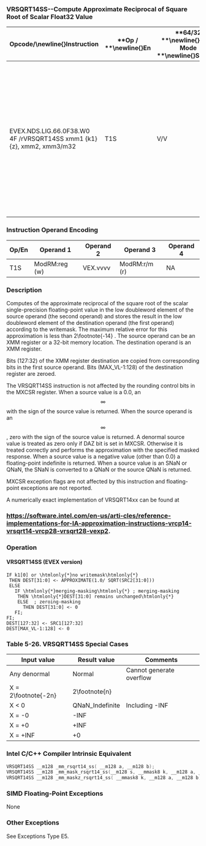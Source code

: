 ### VRSQRT14SS--Compute Approximate Reciprocal of Square Root of Scalar Float32 Value


|**Opcode/**\newline{}**Instruction**|**Op / **\newline{}**En**|**64/32 **\newline{}**bit Mode **\newline{}**Support**|**CPUID **\newline{}**Feature **\newline{}**Flag**|**Description**|
|------------------------------------|-------------------------|------------------------------------------------------|--------------------------------------------------|---------------|
|EVEX.NDS.LIG.66.0F38.W0 4F /rVRSQRT14SS xmm1 {k1}{z}, xmm2, xmm3/m32|T1S|V/V|AVX512F|Computes the approximate reciprocal square root of the scalar single-precision floating-point value in xmm3/m32 and stores the result in the low doubleword element of xmm1 using writemask k1. Bits[127:32] of xmm2 is copied to xmm1[127:32]. |
### Instruction Operand Encoding


|Op/En|Operand 1|Operand 2|Operand 3|Operand 4|
|-----|---------|---------|---------|---------|
|T1S|ModRM:reg (w)|VEX.vvvv|ModRM:r/m (r)|NA|
### Description


Computes of the approximate reciprocal of the square root of the scalar single-precision floating-point value in the low doubleword element of the source operand (the second operand) and stores the result in the low doubleword element of the destination operand (the first operand) according to the writemask. The maximum relative error for this approximation is less than 2\footnote{-14} . The source operand can be an XMM register or a 32-bit memory location. The destination operand is an XMM register. 

Bits (127:32) of the XMM register destination are copied from corresponding bits in the first source operand. Bits (MAX_VL-1:128) of the destination register are zeroed.

The VRSQRT14SS instruction is not affected by the rounding control bits in the MXCSR register. When a source value is a 0.0, an $$\infty$$ with the sign of the source value is returned. When the source operand is an $$\infty$$, zero with the sign of the source value is returned. A denormal source value is treated as zero only if DAZ bit is set in MXCSR. Otherwise it is treated correctly and performs the approximation with the specified masked response. When a source value is a negative value (other than 0.0) a floating-point indefinite is returned. When a source value is an SNaN or QNaN, the SNaN is converted to a QNaN or the source QNaN is returned.

MXCSR exception flags are not affected by this instruction and floating-point exceptions are not reported.

A numerically exact implementation of VRSQRT14xx can be found at 

###                                https://software.intel.com/en-us/arti-cles/reference-implementations-for-IA-approximation-instructions-vrcp14-vrsqrt14-vrcp28-vrsqrt28-vexp2.

### Operation
#### VRSQRT14SS (EVEX version)
```info-verb
IF k1[0] or \htmlonly{*}no writemask\htmlonly{*}
 THEN DEST[31:0]  <- APPROXIMATE(1.0/ SQRT(SRC2[31:0]))
 ELSE 
   IF \htmlonly{*}merging-masking\htmlonly{*} ; merging-masking
    THEN \htmlonly{*}DEST[31:0] remains unchanged\htmlonly{*}
    ELSE  ; zeroing-masking
      THEN DEST[31:0] <-  0
   FI;
FI;
DEST[127:32]  <- SRC1[127:32]
DEST[MAX_VL-1:128]  <- 0
```
### Table 5-26. VRSQRT14SS Special Cases


|**Input value**|**Result value**|**Comments**|
|---------------|----------------|------------|
|Any denormal|Normal|Cannot generate overflow|
|X = 2\footnote{-2n}|2\footnote{n}||
|X < 0|QNaN_Indefinite|Including -INF|
|X = -0|-INF||
|X = +0|+INF||
|X = +INF|+0||

### Intel C/C++ Compiler Intrinsic Equivalent

```cpp
VRSQRT14SS __m128 _mm_rsqrt14_ss( __m128 a, __m128 b);
VRSQRT14SS __m128 _mm_mask_rsqrt14_ss(__m128 s, __mmask8 k, __m128 a, __m128 b);
VRSQRT14SS __m128 _mm_maskz_rsqrt14_ss( __mmask8 k, __m128 a, __m128 b);
```
### SIMD Floating-Point Exceptions


None

### Other Exceptions


See Exceptions Type E5.


